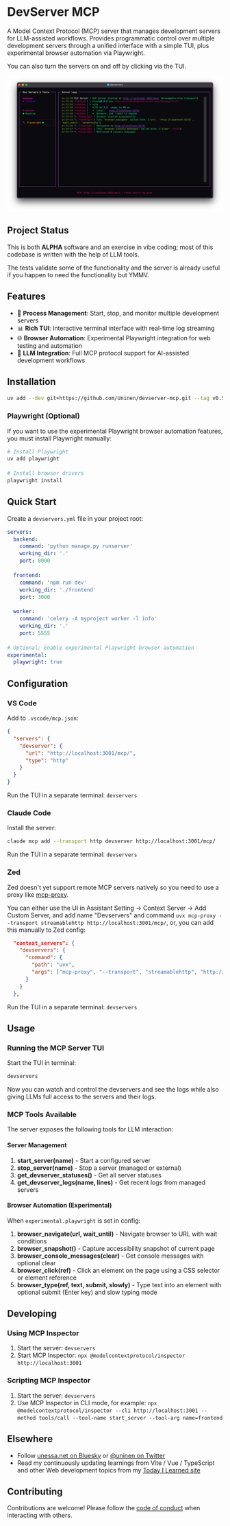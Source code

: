 # DevServer MCP

A Model Context Protocol (MCP) server that manages development servers for LLM-assisted workflows. Provides programmatic control over multiple development servers through a unified interface with a simple TUI, plus experimental browser automation via Playwright.

You can also turn the servers on and off by clicking via the TUI.

![Screenshot](./docs/screenshots/devservers_v0.2.png)

## Project Status

This is both **ALPHA** software and an exercise in vibe coding; most of this codebase is written with the help of LLM tools.

The tests validate some of the functionality and the server is already useful if you happen to need the functionality but YMMV.

## Features

- 🚀 **Process Management**: Start, stop, and monitor multiple development servers
- 📊 **Rich TUI**: Interactive terminal interface with real-time log streaming
- 🌐 **Browser Automation**: Experimental Playwright integration for web testing and automation
- 🔧 **LLM Integration**: Full MCP protocol support for AI-assisted development workflows

## Installation

```bash
uv add --dev git+https://github.com/Uninen/devserver-mcp.git --tag v0.5.0
```

### Playwright (Optional)

If you want to use the experimental Playwright browser automation features, you must install Playwright manually:

```bash
# Install Playwright
uv add playwright

# Install browser drivers
playwright install
```

## Quick Start

Create a `devservers.yml` file in your project root:

```yaml
servers:
  backend:
    command: 'python manage.py runserver'
    working_dir: '.'
    port: 8000

  frontend:
    command: 'npm run dev'
    working_dir: './frontend'
    port: 3000

  worker:
    command: 'celery -A myproject worker -l info'
    working_dir: '.'
    port: 5555

# Optional: Enable experimental Playwright browser automation
experimental:
  playwright: true
```

## Configuration

### VS Code

Add to `.vscode/mcp.json`:

```json
{
  "servers": {
    "devserver": {
      "url": "http://localhost:3001/mcp/",
      "type": "http"
    }
  }
}
```

Run the TUI in a separate terminal: `devservers`

### Claude Code

Install the server:

```bash
claude mcp add --transport http devserver http://localhost:3001/mcp/
```

Run the TUI in a separate terminal: `devservers`

### Zed

Zed doesn't yet support remote MCP servers natively so you need to use a proxy like [mcp-proxy](https://github.com/sparfenyuk/mcp-proxy).

You can either use the UI in Assistant Setting -> Context Server -> Add Custom Server, and add name "Devservers" and
command `uvx mcp-proxy --transport streamablehttp http://localhost:3001/mcp/`, or, you can add this manually to Zed config:

```json
  "context_servers": {
    "devservers": {
      "command": {
        "path": "uvx",
        "args": ["mcp-proxy", "--transport", "streamablehttp", "http://localhost:3001/mcp/"]
      }
    }
  },
```

Run the TUI in a separate terminal: `devservers`

## Usage

### Running the MCP Server TUI

Start the TUI in terminal:

```bash
devservers
```

Now you can watch and control the devservers and see the logs while also giving LLMs full access to the servers and their logs.

### MCP Tools Available

The server exposes the following tools for LLM interaction:

#### Server Management

1. **start_server(name)** - Start a configured server
2. **stop_server(name)** - Stop a server (managed or external)
3. **get_devserver_statuses()** - Get all server statuses
4. **get_devserver_logs(name, lines)** - Get recent logs from managed servers

#### Browser Automation (Experimental)

When `experimental.playwright` is set in config:

1. **browser_navigate(url, wait_until)** - Navigate browser to URL with wait conditions
2. **browser_snapshot()** - Capture accessibility snapshot of current page
3. **browser_console_messages(clear)** - Get console messages with optional clear
4. **browser_click(ref)** - Click an element on the page using a CSS selector or element reference
5. **browser_type(ref, text, submit, slowly)** - Type text into an element with optional submit (Enter key) and slow typing mode

## Developing

### Using MCP Inspector

1. Start the server: `devservers`
2. Start MCP Inspector: `npx @modelcontextprotocol/inspector http://localhost:3001`

### Scripting MCP Inspector

1. Start the server: `devservers`
2. Use MCP Inspector in CLI mode, for example: `npx @modelcontextprotocol/inspector --cli http://localhost:3001 --method tools/call --tool-name start_server --tool-arg name=frontend`

## Elsewhere

- Follow [unessa.net on Bluesky](https://bsky.app/profile/uninen.net) or [@uninen on Twitter](https://twitter.com/uninen)
- Read my continuously updating learnings from Vite / Vue / TypeScript and other Web development topics from my [Today I Learned site](https://til.unessa.net/)

## Contributing

Contributions are welcome! Please follow the [code of conduct](./CODE_OF_CONDUCT.md) when interacting with others.
